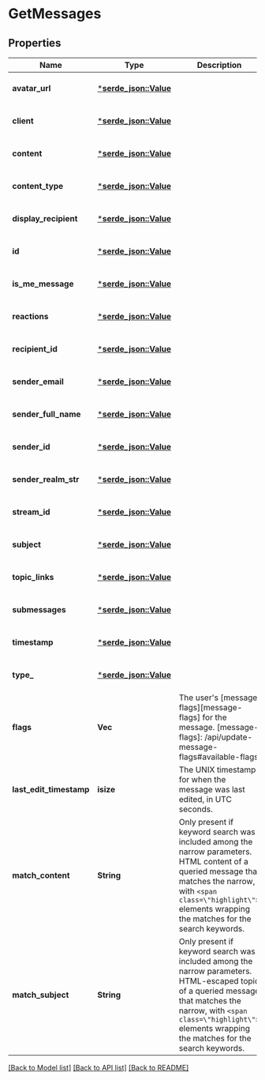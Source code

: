 # GetMessages

## Properties
Name | Type | Description | Notes
------------ | ------------- | ------------- | -------------
**avatar_url** | [***serde_json::Value**](.md) |  | [optional] [default to None]
**client** | [***serde_json::Value**](.md) |  | [optional] [default to None]
**content** | [***serde_json::Value**](.md) |  | [optional] [default to None]
**content_type** | [***serde_json::Value**](.md) |  | [optional] [default to None]
**display_recipient** | [***serde_json::Value**](.md) |  | [optional] [default to None]
**id** | [***serde_json::Value**](.md) |  | [optional] [default to None]
**is_me_message** | [***serde_json::Value**](.md) |  | [optional] [default to None]
**reactions** | [***serde_json::Value**](.md) |  | [optional] [default to None]
**recipient_id** | [***serde_json::Value**](.md) |  | [optional] [default to None]
**sender_email** | [***serde_json::Value**](.md) |  | [optional] [default to None]
**sender_full_name** | [***serde_json::Value**](.md) |  | [optional] [default to None]
**sender_id** | [***serde_json::Value**](.md) |  | [optional] [default to None]
**sender_realm_str** | [***serde_json::Value**](.md) |  | [optional] [default to None]
**stream_id** | [***serde_json::Value**](.md) |  | [optional] [default to None]
**subject** | [***serde_json::Value**](.md) |  | [optional] [default to None]
**topic_links** | [***serde_json::Value**](.md) |  | [optional] [default to None]
**submessages** | [***serde_json::Value**](.md) |  | [optional] [default to None]
**timestamp** | [***serde_json::Value**](.md) |  | [optional] [default to None]
**type_** | [***serde_json::Value**](.md) |  | [optional] [default to None]
**flags** | **Vec<String>** | The user's [message flags][message-flags] for the message.  [message-flags]: /api/update-message-flags#available-flags  | [optional] [default to None]
**last_edit_timestamp** | **isize** | The UNIX timestamp for when the message was last edited, in UTC seconds.  | [optional] [default to None]
**match_content** | **String** | Only present if keyword search was included among the narrow parameters. HTML content of a queried message that matches the narrow, with `<span class=\"highlight\">` elements wrapping the matches for the search keywords.  | [optional] [default to None]
**match_subject** | **String** | Only present if keyword search was included among the narrow parameters. HTML-escaped topic of a queried message that matches the narrow, with `<span class=\"highlight\">` elements wrapping the matches for the search keywords.  | [optional] [default to None]

[[Back to Model list]](../README.md#documentation-for-models) [[Back to API list]](../README.md#documentation-for-api-endpoints) [[Back to README]](../README.md)


